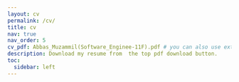 ```yaml
---
layout: cv
permalink: /cv/
title: cv
nav: true
nav_order: 5
cv_pdf: Abbas_Muzammil(Software_Enginee-11F).pdf # you can also use external links here
description: Download my resume from  the top pdf download button.
toc:
  sidebar: left
---
```

